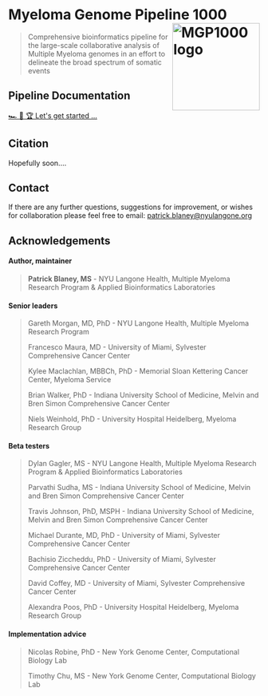 
# Myeloma Genome Pipeline 1000 <img alt="MGP1000 logo" src="https://raw.githubusercontent.com/pblaney/mgp1000/4c6c86d956b30e6b64bdad50619c9f5b76cee2d9/docs/mgp1000Logo.svg" align="right" width="175" />
> Comprehensive bioinformatics pipeline for the large-scale collaborative analysis of Multiple Myeloma genomes in an effort to delineate the broad spectrum of somatic events

## Pipeline Documentation
[🏎️ 🏁 🏆 Let's get started ...](https://pblaney.github.io/mgp1000-docs/)

## Citation
Hopefully soon....

## Contact
If there are any further questions, suggestions for improvement, or wishes for collaboration please feel free to email: patrick.blaney@nyulangone.org

## Acknowledgements

#### **Author, maintainer**
> **Patrick Blaney, MS** - NYU Langone Health, Multiple Myeloma Research Program & Applied Bioinformatics Laboratories

#### Senior leaders
> Gareth Morgan, MD, PhD - NYU Langone Health, Multiple Myeloma Research Program
>
> Francesco Maura, MD - University of Miami, Sylvester Comprehensive Cancer Center
>
> Kylee Maclachlan, MBBCh, PhD - Memorial Sloan Kettering Cancer Center, Myeloma Service
>
> Brian Walker, PhD - Indiana University School of Medicine, Melvin and Bren Simon Comprehensive Cancer Center
>
> Niels Weinhold, PhD - University Hospital Heidelberg, Myeloma Research Group

#### Beta testers
> Dylan Gagler, MS - NYU Langone Health, Multiple Myeloma Research Program & Applied Bioinformatics Laboratories
>
> Parvathi Sudha, MS - Indiana University School of Medicine, Melvin and Bren Simon Comprehensive Cancer Center
>
> Travis Johnson, PhD, MSPH - Indiana University School of Medicine, Melvin and Bren Simon Comprehensive Cancer Center
>
> Michael Durante, MD, PhD - University of Miami, Sylvester Comprehensive Cancer Center
>
> Bachisio Ziccheddu, PhD - University of Miami, Sylvester Comprehensive Cancer Center
>
> David Coffey, MD - University of Miami, Sylvester Comprehensive Cancer Center
>
> Alexandra Poos, PhD - University Hospital Heidelberg, Myeloma Research Group

#### Implementation advice
> Nicolas Robine, PhD - New York Genome Center, Computational Biology Lab
>
> Timothy Chu, MS - New York Genome Center, Computational Biology Lab
